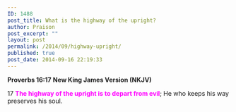 ```yaml
---
ID: 1488
post_title: What is the highway of the upright?
author: Praison
post_excerpt: ""
layout: post
permalink: /2014/09/highway-upright/
published: true
post_date: 2014-09-16 22:19:33
---
```

<strong>Proverbs 16:17</strong>
<strong> New King James Version (NKJV)</strong>

17 <span style="color: #ff00ff;"><strong>The highway of the upright is to depart from evil</strong></span>;
He who keeps his way preserves his soul.